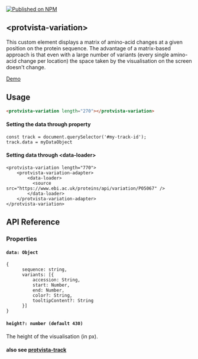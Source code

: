 [![Published on NPM](https://img.shields.io/npm/v/protvista-variation.svg)](https://www.npmjs.com/package/protvista-variation)

## &lt;protvista-variation&gt;

This custom element displays a matrix of amino-acid changes at a given position on the protein sequence. The advantage of a matrix-based approach is that even with a large number of variants (every single amino-acid change per location) the space taken by the visualisation on the screen doesn't change.

[Demo](https://ebi-webcomponents.github.io/nightingale/#/variation)

## Usage
```html
<protvista-variation length="270"></protvista-variation>
```

#### Setting the data through property
```
const track = document.querySelector('#my-track-id');
track.data = myDataObject
```

#### Setting data through &lt;data-loader&gt;
```
<protvista-variation length="770">
    <protvista-variation-adapter>
        <data-loader>
          <source src="https://www.ebi.ac.uk/proteins/api/variation/P05067" />
        </data-loader>
    </protvista-variation-adapter>
</protvista-variation>
```

## API Reference
### Properties

#### `data: Object`
```
{
      sequence: string,
      variants: [{
          accession: String,
          start: Number,
          end: Number,
          color?: String,
          tooltipContent?: String
      }]
}
```

#### `height?: number (default 430)`
The height of the visualisation (in px).

#### also see [protvista-track](https://github.com/ebi-webcomponents/nightingale/blob/master/packages/protvista-track/README.md#properties)
